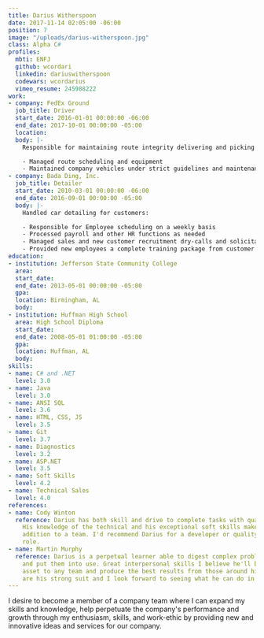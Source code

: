 ```yaml
---
title: Darius Witherspoon
date: 2017-11-14 02:05:00 -06:00
position: 7
image: "/uploads/darius-witherspoon.jpg"
class: Alpha C#
profiles:
  mbti: ENFJ
  github: wcordari
  linkedin: dariuswitherspoon
  codewars: wcordarius
  vimeo_resume: 245988222
work:
- company: FedEx Ground
  job_title: Driver
  start_date: 2016-01-01 00:00:00 -06:00
  end_date: 2017-10-01 00:00:00 -05:00
  location: 
  body: |-
    Responsible for maintaining route integrity delivering and picking up at various customers in a timely and strictly scheduled manner in order to support the logistical and operational needs of each customer:

    - Managed route scheduling and equipment
    - Maintained company vehicles under strict guidelines and maintenance schedules
- company: Bada Ding, Inc.
  job_title: Detailer
  start_date: 2010-03-01 00:00:00 -06:00
  end_date: 2016-09-01 00:00:00 -05:00
  body: |-
    Handled car detailing for customers:

    - Responsible for Employee scheduling on a weekly basis
    - Processed payroll and other HR functions as needed
    - Managed sales and new customer recruitment dry-calls and solicitation
    - Provided new employees a complete training package from customer standards to basic detailing and customer service skills
education:
- institution: Jefferson State Community College
  area: 
  start_date: 
  end_date: 2013-05-01 00:00:00 -05:00
  gpa: 
  location: Birmingham, AL
  body: 
- institution: Huffman High School
  area: High School Diploma
  start_date: 
  end_date: 2008-05-01 01:00:00 -05:00
  gpa: 
  location: Huffman, AL
  body: 
skills:
- name: C# and .NET
  level: 3.0
- name: Java
  level: 3.0
- name: ANSI SQL
  level: 3.6
- name: HTML, CSS, JS
  level: 3.5
- name: Git
  level: 3.7
- name: Diagnostics
  level: 3.2
- name: ASP.NET
  level: 3.5
- name: Soft Skills
  level: 4.2
- name: Technical Sales
  level: 4.0
references:
- name: Cody Winton
  reference: Darius has both skill and drive to complete tasks with quality and accuracy.
    His knowledge of the technical and his exceptional soft skills make him a great
    addition to a team. I'd recommend Darius for a developer or quality assurance
    role.
- name: Martin Murphy
  reference: Darius is a perpetual learner able to digest complex problems quickly
    and put them into use. Great interpersonal skills I believe he'll be a valuable
    asset to any team and produce the best results from those around him. Diagnostics
    are his strong suit and I look forward to seeing what he can do in the wild.
---
```


I desire to become a member of a company team where I can expand my skills and knowledge, help perpetuate the company's performance and growth through my enthusiasm, skills, and work-ethic by providing new and innovative ideas and services for our company.
